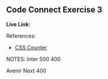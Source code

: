 ## Code Connect Exercise 3

**Live Link:**

References:
- [CSS Counter](https://www.w3schools.com/css/css_counters.asp)


NOTES:
Inter 
500
400

Avenir Next 400


